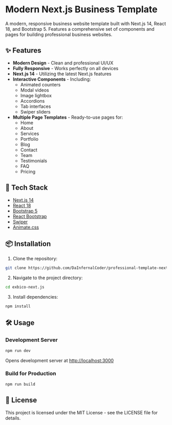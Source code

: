 # Modern Next.js Business Template

A modern, responsive business website template built with Next.js 14, React 18, and Bootstrap 5. Features a comprehensive set of components and pages for building professional business websites.

## ✨ Features

- **Modern Design** - Clean and professional UI/UX
- **Fully Responsive** - Works perfectly on all devices
- **Next.js 14** - Utilizing the latest Next.js features
- **Interactive Components** - Including:
  - Animated counters
  - Modal videos
  - Image lightbox
  - Accordions
  - Tab interfaces
  - Swiper sliders
- **Multiple Page Templates** - Ready-to-use pages for:
  - Home
  - About
  - Services
  - Portfolio
  - Blog
  - Contact
  - Team
  - Testimonials
  - FAQ
  - Pricing

## 🚀 Tech Stack

- [Next.js 14](https://nextjs.org/)
- [React 18](https://reactjs.org/)
- [Bootstrap 5](https://getbootstrap.com/)
- [React Bootstrap](https://react-bootstrap.github.io/)
- [Swiper](https://swiperjs.com/)
- [Animate.css](https://animate.style/)

## 📦 Installation

1. Clone the repository:
```bash
git clone https://github.com/DaInfernalCoder/professional-template-nextjs.git
```

2. Navigate to the project directory:
```bash
cd exbico-next.js
```

3. Install dependencies:
```bash
npm install
```

## 🛠️ Usage

### Development Server

```bash
npm run dev
```
Opens development server at [http://localhost:3000](http://localhost:3000)

### Build for Production

```bash
npm run build
```

## 📄 License

This project is licensed under the MIT License - see the LICENSE file for details.
